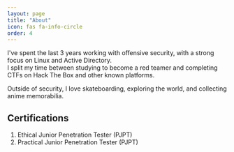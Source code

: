```yaml
---
layout: page
title: "About"
icon: fas fa-info-circle
order: 4
---
```


I've spent the last 3 years working with offensive security, with a strong focus on Linux and Active Directory.  
I split my time between studying to become a red teamer and completing CTFs on Hack The Box and other known platforms.

Outside of security, I love skateboarding, exploring the world, and collecting anime memorabilia.

## Certifications

1. Ethical Junior Penetration Tester (PJPT)  
2. Practical Junior Penetration Tester (PJPT)
